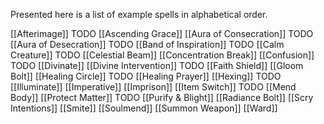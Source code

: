 Presented here is a list of example spells in alphabetical order.

[[Afterimage]] TODO
[[Ascending Grace]]
[[Aura of Consecration]] TODO
[[Aura of Desecration]] TODO
[[Band of Inspiration]] TODO
[[Calm Creature]] TODO
[[Celestial Beam]]
[[Concentration Break]]
[[Confusion]] TODO
[[Divinate]]
[[Divine Intervention]] TODO
[[Faith Shield]]
[[Gloom Bolt]]
[[Healing Circle]] TODO
[[Healing Prayer]]
[[Hexing]] TODO
[[Illuminate]]
[[Imperative]]
[[Imprison]]
[[Item Switch]] TODO
[[Mend Body]]
[[Protect Matter]] TODO
[[Purify & Blight]]
[[Radiance Bolt]]
[[Scry Intentions]]
[[Smite]]
[[Soulmend]]
[[Summon Weapon]]
[[Ward]]
